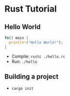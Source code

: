 # Rust Tutorial

## Hello World

```rust
fn() main {
  println!("Hello World!");
}
```

- Compile: `rustc ./hello.rc`
- Run: `./hello`


## Building a project

- `cargo init`